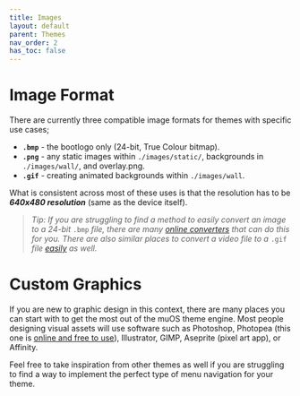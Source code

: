 ```yaml
---
title: Images
layout: default
parent: Themes
nav_order: 2
has_toc: false
---
```


# Image Format
There are currently three compatible image formats for themes with specific use cases; 

- **`.bmp`** - the bootlogo only (24-bit, True Colour bitmap).
- **`.png`** - any static images within `./images/static/`, backgrounds in `./images/wall/`, and overlay.png.
- **`.gif`** - creating animated backgrounds within `./images/wall`. 

What is consistent across most of these uses is that the resolution has to be ***640x480 resolution*** (same as the device itself).

> *Tip: If you are struggling to find a method to easily convert an image to a 24-bit* `.bmp` *file, there are many [online converters](https://online-converting.com/image/convert2bmp/) that
> can do this for you. There are also similar places to convert a video file to a* `.gif` *file [easily](https://ezgif.com/video-to-gif) as well.*

# Custom Graphics
If you are new to graphic design in this context, there are many places you can start with to get the most out of the muOS theme engine.
Most people designing visual assets will use software such as Photoshop, Photopea (this one is [online and free to use](https://www.photopea.com/)), Illustrator, GIMP, Aseprite (pixel art app), or Affinity.

Feel free to take inspiration from other themes as well if you are struggling to find a way to implement the perfect type of
menu navigation for your theme.

